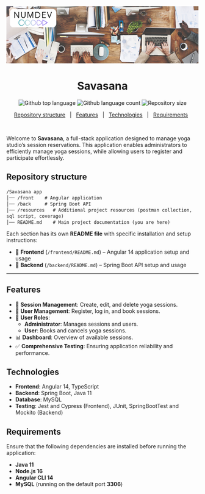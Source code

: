 <div align="center" id="top"> 
  <img src="./assets/savasana_banner.png" alt="Savasana" height="150px" />
</div>

<h1 align="center">Savasana</h1>

<p align="center">
  <img alt="Github top language" src="https://img.shields.io/github/languages/top/NDRBAX/Savasana?color=56BEB8">
  <img alt="Github language count" src="https://img.shields.io/github/languages/count/NDRBAX/Savasana?color=56BEB8">
  <img alt="Repository size" src="https://img.shields.io/github/repo-size/NDRBAX/Savasana?color=56BEB8">
</p>

<p align="center">
  <a href="#repository-structure">Repository structure</a> &#xa0; | &#xa0;
  <a href="#features">Features</a> &#xa0; | &#xa0;
  <a href="#technologies">Technologies</a> &#xa0; | &#xa0;
  <a href="#requirements">Requirements</a> &#xa0;
</p>

<br>

Welcome to **Savasana**, a full-stack application designed to manage yoga studio’s session reservations. This application enables administrators to efficiently manage yoga sessions, while allowing users to register and participate effortlessly.

## Repository structure

```
/Savasana app
│── /front    # Angular application
│── /back     # Spring Boot API
│── /resources   # Additional project resources (postman collection, sql script, coverage)
│── README.md    # Main project documentation (you are here)
```

Each section has its own **README file** with specific installation and setup instructions:  

- 📄 **Frontend** (`/frontend/README.md`) – Angular 14 application setup and usage  
- 📄 **Backend** (`/backend/README.md`) – Spring Boot API setup and usage  

---

## Features

- 📅 **Session Management**: Create, edit, and delete yoga sessions.  
- 👥 **User Management**: Register, log in, and book sessions.  
- 🔐 **User Roles**:  
  - **Administrator**: Manages sessions and users.  
  - **User**: Books and cancels yoga sessions.  
- 📊 **Dashboard**: Overview of available sessions.  
- ✅ **Comprehensive Testing**: Ensuring application reliability and performance. 

## Technologies

- **Frontend**: Angular 14, TypeScript  
- **Backend**: Spring Boot, Java 11  
- **Database**: MySQL  
- **Testing**: Jest and Cypress (Frontend), JUnit, SpringBootTest and Mockito (Backend)

## Requirements

Ensure that the following dependencies are installed before running the application:  

- **Java 11**  
- **Node.js 16**  
- **Angular CLI 14**  
- **MySQL** (running on the default port **3306**) 